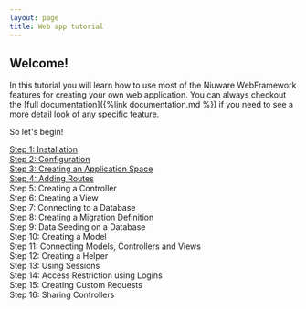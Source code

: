 ```yaml
---
layout: page
title: Web app tutorial
---
```


## Welcome!

In this tutorial you will learn how to use most of the Niuware WebFramework features for creating your own web application. You can always checkout the [full documentation]({%link documentation.md %}) if you need to see a more detail look of any specific feature.

So let's begin!

<a href="{%link tutorial/step-1-installation.md %}">Step 1: Installation</a>  
<a href="{%link tutorial/step-2-configuration.md %}">Step 2: Configuration</a>  
<a href="{%link tutorial/step-3-application-space.md %}">Step 3: Creating an Application Space</a>  
<a href="{%link tutorial/step-4-routes.md %}">Step 4: Adding Routes</a>  
Step 5: Creating a Controller  
Step 6: Creating a View  
Step 7: Connecting to a Database  
Step 8: Creating a Migration Definition  
Step 9: Data Seeding on a Database  
Step 10: Creating a Model  
Step 11: Connecting Models, Controllers and Views  
Step 12: Creating a Helper  
Step 13: Using Sessions  
Step 14: Access Restriction using Logins  
Step 15: Creating Custom Requests  
Step 16: Sharing Controllers  
